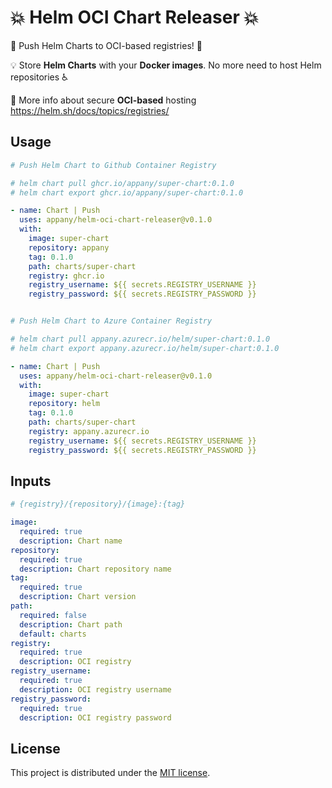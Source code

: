 # 💥 Helm OCI Chart Releaser 💥

🚀 Push Helm Charts to OCI-based registries! 🚀

💡 Store **Helm Charts** with your **Docker images**. No more need to host Helm repositories ♿

📝 More info about secure **OCI-based** hosting https://helm.sh/docs/topics/registries/

## Usage

```yaml
# Push Helm Chart to Github Container Registry

# helm chart pull ghcr.io/appany/super-chart:0.1.0
# helm chart export ghcr.io/appany/super-chart:0.1.0

- name: Chart | Push
  uses: appany/helm-oci-chart-releaser@v0.1.0
  with:
    image: super-chart
    repository: appany
    tag: 0.1.0
    path: charts/super-chart
    registry: ghcr.io
    registry_username: ${{ secrets.REGISTRY_USERNAME }}
    registry_password: ${{ secrets.REGISTRY_PASSWORD }}


# Push Helm Chart to Azure Container Registry

# helm chart pull appany.azurecr.io/helm/super-chart:0.1.0
# helm chart export appany.azurecr.io/helm/super-chart:0.1.0

- name: Chart | Push
  uses: appany/helm-oci-chart-releaser@v0.1.0
  with:
    image: super-chart
    repository: helm
    tag: 0.1.0
    path: charts/super-chart
    registry: appany.azurecr.io
    registry_username: ${{ secrets.REGISTRY_USERNAME }}
    registry_password: ${{ secrets.REGISTRY_PASSWORD }}
```

## Inputs

```yaml
# {registry}/{repository}/{image}:{tag}

image:
  required: true
  description: Chart name
repository:
  required: true
  description: Chart repository name
tag:
  required: true
  description: Chart version
path:
  required: false
  description: Chart path
  default: charts
registry:
  required: true
  description: OCI registry
registry_username:
  required: true
  description: OCI registry username
registry_password:
  required: true
  description: OCI registry password
```

## License

This project is distributed under the [MIT license](LICENSE.md).
